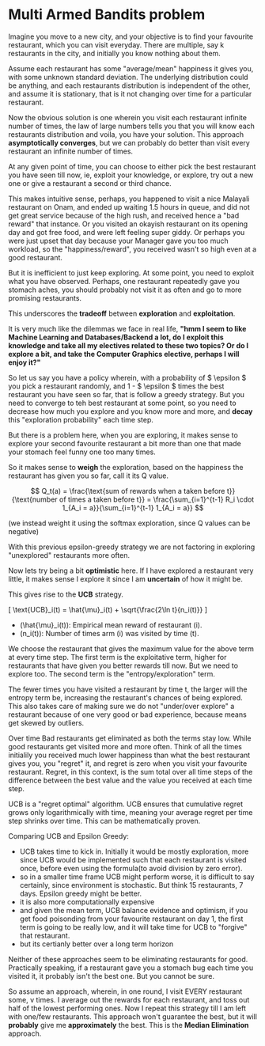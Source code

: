 # Multi Armed Bandits problem

Imagine you move to a new city, and your objective is to find your favourite restaurant, which you can visit everyday. There are multiple, say k restaurants in the city, and initially you know nothing about them.

Assume each restaurant has some "average/mean" happiness it gives you, with some unknown standard deviation. The underlying distribution could be anything, and each restaurants distribution is independent of the other, and assume it is stationary, that is it not changing over time for a particular restaurant.

Now the obvious solution is one wherein you visit each restaurant infinite number of times, the law of large numbers tells you that you will know each restaurants distribution and voila, you have your solution. This approach **asymptotically converges**, but we can probably do better than visit every restaurant an infinite number of times.

At any given point of time, you can choose to either pick the best restaurant you have seen till now, ie, exploit your knowledge, or explore, try out a new one or give a restaurant a second or third chance.

This makes intuitive sense, perhaps, you happened to visit a nice Malayali restaurant on Onam, and ended up waiting 1.5 hours in queue, and did not get great service because of the high rush, and received hence a "bad reward" that instance. Or you visited an okayish restaurant on its opening day and got free food, and were left feeling super giddy. Or perhaps you were just upset that day because your Manager gave you too much workload, so the "happiness/reward", you received wasn't so high even at a good restaurant. 

But it is inefficient to just keep exploring. At some point, you need to exploit what you have observed. Perhaps, one restaurant repeatedly gave you stomach aches, you should probably not visit it as often and go to more promising restaurants. 

This underscores the **tradeoff** between **exploration** and **exploitation**.

It is very much like the dilemmas we face in real life, **"hmm I seem to like Machine Learning and Databases/Backend a lot, do I exploit this knowledge and take all my electives related to these two topics? Or do I explore a bit, and take the Computer Graphics elective, perhaps I will enjoy it?"**

So let us say you have a policy wherein, with a probability of $ \epsilon $ you pick a restaurant randomly, and 1 - $ \epsilon $ times the best restaurant you have seen so far, that is follow a greedy strategy. But you need to converge to teh best restaurant at some point, so you need to decrease how much you explore and you know more and more, and **decay** this "exploration probability" each time step.

But there is a problem here, when you are exploring, it makes sense to explore your second favourite restaurant a bit more than one that made your stomach feel funny one too many times. 

So it makes sense to **weigh** the exploration, based on the happiness the restaurant has given you so far, call it its Q value.


$$
Q_t(a) = \frac{\text{sum of rewards when a taken before t}}{\text{number of times a taken before t}} = \frac{\sum_{i=1}^{t-1} R_i \cdot 1_{A_i = a}}{\sum_{i=1}^{t-1} 1_{A_i = a}}
$$

(we instead weight it using the softmax exploration, since Q values can be negative)

With this previous epsilon-greedy strategy we are not factoring in exploring "unexplored" restaurants more often.

Now lets try being a bit **optimistic** here. If I have explored a restaurant very little, it makes sense I explore it since I am **uncertain** of how it might be. 

This gives rise to the **UCB** strategy.

\[
\text{UCB}_i(t) = \hat{\mu}_i(t) + \sqrt{\frac{2\ln t}{n_i(t)}}
\]

- \(\hat{\mu}_i(t)\): Empirical mean reward of restaurant \(i\).
- \(n_i(t)\): Number of times arm \(i\) was visited by time \(t\).

We choose the restaurant that gives the maximum value for the above term at every time step.
The first term is the exploitative term, higher for restaurants that have given you better rewards till now. But we need to explore too. The second term is the "entropy/exploration" term.

The fewer times you have visited a restaurant by time t, the larger will the entropy term be, increasing the restaurant's chances of being explored. This also takes care of making sure we do not "under/over explore" a restaurant because of one very good or bad experience, because means get skewed by outliers. 

Over time Bad restaurants get eliminated as both the terms stay low. While good restaurants get visited more and more often.
Think of all the times initialily you received much lower happiness than what the best restaurant gives you, you "regret" it, and regret is zero when you visit your favourite restaurant. Regret, in this context, is the sum total over all time steps of the difference between the best value and the value you received at each time step.

UCB is a "regret optimal" algorithm. UCB ensures that cumulative regret grows only logarithmically with time, meaning your average regret per time step shrinks over time. This can be mathematically proven.

Comparing UCB and Epsilon Greedy:

- UCB takes time to kick in. Initially it would be mostly exploration, more since UCB would be implemented such that each restaurant is visited once, before even using the formula(to avoid division by zero error).
- so in a smaller time frame UCB might perform worse, it is difficult to say certainly, since environment is stochastic. But think 15 restaurants, 7 days. Epsilon greedy might be better.
- it is also more computationally expensive
- and given the mean term, UCB balance evidence and optimism, if you get food poisonding from your favourite restaurant on day 1, the first term is going to be really low, and it will take time for UCB to "forgive" that restaurant.
- but its certianly better over a long term horizon

Neither of these approaches seem to be eliminating restaurants for good. Practically speaking, if a restaurant gave you a stomach bug each time you visited it, it probably isn't the best one. But you cannot be sure.

So assume an approach, wherein, in one round, I visit EVERY restaurant some, v times. I average out the rewards for each restaurant, and toss out half of the lowest performing ones. Now I repeat this strategy till I am left with one/few restaurants. This approach won't guarantee the best, but it will **probably** give me **approximately** the best. This is the **Median Elimination** approach.

